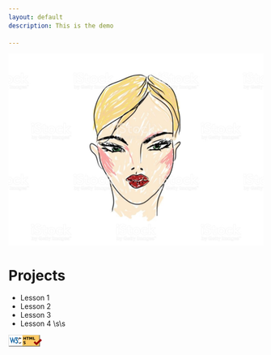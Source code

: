 ```yaml
---
layout: default
description: This is the demo

---
```

![alt text](./profile.jpg)
# Projects
- Lesson 1 
- Lesson 2 
- Lesson 3 
- Lesson 4 
\s\s  



[![alt text](./html5_validator.png)](https://validator.w3.org/check/referer)

